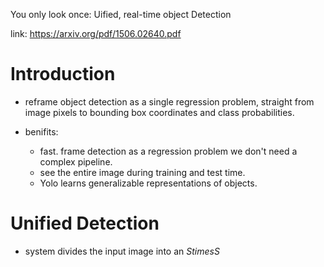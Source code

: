 You only look once: Uified, real-time object Detection

link: https://arxiv.org/pdf/1506.02640.pdf

# Introduction

* reframe object detection as a single regression problem, straight from image pixels to bounding box coordinates and class probabilities.

* benifits: 
  * fast. frame detection as a regression problem we don't need a complex pipeline.
  * see the entire image during training and test time.
  * Yolo learns generalizable representations of objects.

# Unified Detection

* system divides the input image into an $StimesS$
